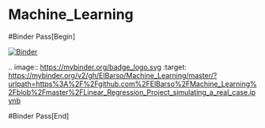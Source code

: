 # Machine_Learning

#Binder Pass[Begin]

[![Binder](https://mybinder.org/badge_logo.svg)](https://mybinder.org/v2/gh/ElBarso/Machine_Learning/master/?urlpath=https%3A%2F%2Fgithub.com%2FElBarso%2FMachine_Learning%2Fblob%2Fmaster%2FLinear_Regression_Project_simulating_a_real_case.ipynb)

.. image:: https://mybinder.org/badge_logo.svg
 :target: https://mybinder.org/v2/gh/ElBarso/Machine_Learning/master/?urlpath=https%3A%2F%2Fgithub.com%2FElBarso%2FMachine_Learning%2Fblob%2Fmaster%2FLinear_Regression_Project_simulating_a_real_case.ipynb

 #Binder Pass[End]
